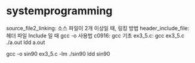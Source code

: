 # systemprogramming
source_file2_linking: 소스 파일이 2개 이상일 때, 링킹 방법
header_include_file: 헤더 파일 Include 일 때 gcc -o 사용법
c0916: gcc 기초
ex3_5.c: gcc ex3_5.c
./a.out
ldd a.out

gcc -o sin90 ex3_5.c -lm
./sin90
ldd sin90
